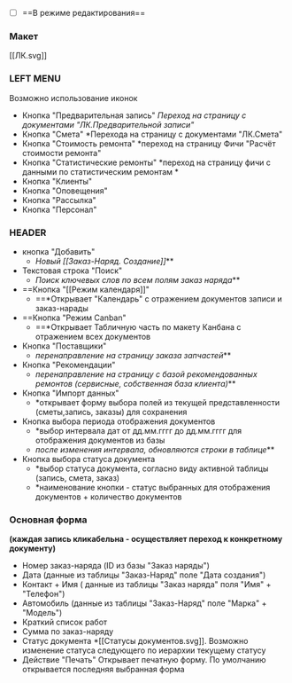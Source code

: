 - [ ] ==В режиме редактирования==

### **Макет**
[[ЛК.svg]]

### **LEFT MENU**
Возможно использование иконок
- Кнопка "Предварительная запись"
	*Переход на страницу с документами "ЛК.Предварительной записи"*
- Кнопка "Смета"
	*Перехода на страницу с документами "ЛК.Смета" 
- Кнопка "Стоимость ремонта" 
	*переход на страницу Фичи "Расчёт стоимости ремонта"
- Кнопка "Статистические ремонты"
	*переход на страницу фичи с данными по статистическим ремонтам *
- Кнопка "Клиенты"
- Кнопка "Оповещения"
- Кнопка "Рассылка"
- Кнопка "Персонал"

### **HEADER**
- кнопка "Добавить" 
	-  *Новый [[Заказ-Наряд. Создание]]***
- Текстовая строка "Поиск" 
	- *Поиск ключевых слов по всем полям заказ наряда*** 
- ==Кнопка "[[Режим календаря]]" 
	- ==*Открывает "Календарь" с отражением документов записи и заказ-нарады
- ==Кнопка "Режим Canban" 
	- ==*Открывает Табличную часть по макету Канбана с отражением всех документов
- Кнопка "Поставщики" 
	- *перенаправление на страницу заказа запчастей***
- Кнопка "Рекомендации"
	- *перенаправление на страницу с базой рекомендованных ремонтов (сервисные, собственная база клиента)***
- Кнопка "Импорт данных"
	- *открывает форму выбора полей из текущей представленности (сметы,запись, заказы) для сохранения
- Кнопка выбора периода отображения документов
	- *выбор интервала дат от дд.мм.гггг до дд.мм.гггг для отображения документов из базы
	- *после изменения интервала, обновляются строки в таблице***
- Кнопка выбора статуса документа
	- *выбор статуса документа, согласно виду активной таблицы (запись, смета, заказ)
	- *наименование кнопки - статус выбранных для отображения документов + количество документов

### **Основная форма** 
**(каждая запись кликабельна - осуществляет переход к конкретному документу)**
- Номер заказ-наряда (ID из базы "Заказ наряды")
- Дата (данные из таблицы "Заказ-Наряд" поле "Дата создания")
- Контакт + Имя ( данные из таблицы "Заказ наряда" поля "Имя" + "Телефон")
- Автомобиль (данные из таблицы "Заказ-Наряд" поле "Марка" + "Модель")
- Краткий список работ 
- Сумма по заказ-наряду
- Статус документа
	*[[Статусы документов.svg]]. Возможно изменение статуса следующего по иерархии текущему статусу
- Действие "Печать"
	Открывает печатную форму. По умолчанию открывается последняя выбранная форма